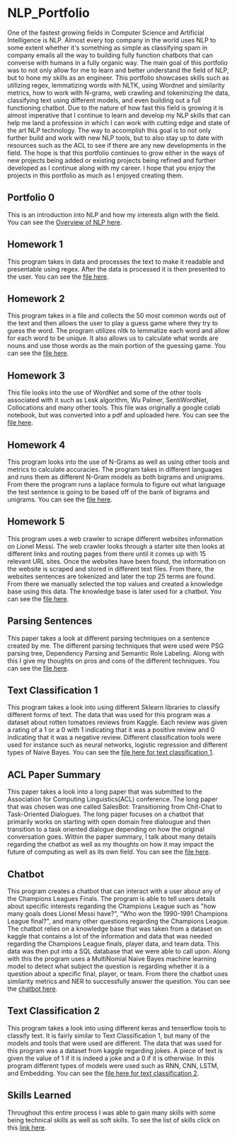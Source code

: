 # NLP_Portfolio

One of the fastest growing fields in Computer Science and Artificial Intelligence is NLP. Almost every top company in the world uses NLP to some extent whether it's something as simple as classifying spam in company emails all the way to building fully function chatbots that can converse with humans in a fully organic way. The main goal of this portfolio was to not only allow for me to learn and better understand the field of NLP, but to hone my skills as an engineer. This portfolio showcases skills such as utilizing regex, lemmatizing words with NLTK, using Wordnet and similarity metrics, how to work with N-grams, web crawling and tokeninizing the data, classifying text using different models, and even building out a full functioning chatbot. Due to the nature of how fast this field is growing it is almost imperative that I continue to learn and develop my NLP skills that can help me land a profession in which I can work with cutting edge and state of the art NLP technology. The way to accomplish this goal is to not only further build and work with new NLP tools, but to also stay up to date with resources such as the ACL to see if there are any new developments in the field. The hope is that this portfolio continues to grow either in the ways of new projects being added or existing projects being refined and further developed as I continue along with my career. I hope that you enjoy the projects in this portfolio as much as I enjoyed creating them.

## Portfolio 0

This is an introduction into NLP and how my interests align with the field. You can see the [Overview of NLP here](Overview_of_NLP.pdf).

## Homework 1

This program takes in data and processes the text to make it readable and presentable using regex. After the data is processed it is then presented to the user. You can see the [file here](https://github.com/dhruv0219/NLP_Portfolio/tree/main/Homework1).

## Homework 2

This program takes in a file and collects the 50 most common words out of the text and then allows the user to play a guess game where they try to guess the word. The program utilizes nltk to lemmatize each word and allow for each word to be unique. It also allows us to calculate what words are nouns and use those words as the main portion of the guessing game. You can see the [file here](Homework2).

## Homework 3

This file looks into the use of WordNet and some of the other tools associated with it such as Lesk algorithm, Wu Palmer, SentiWordNet, Collocations and many other tools. This file was originally a google colab notebook, but was converted into a pdf and uploaded here. You can see the [file here](Homework3_Dxt180017ipynb.pdf).

## Homework 4

This program looks into the use of N-Grams as well as using other tools and metrics to calculate accuracies. The program takes in different languages and 
runs them as different N-Gram models as both bigrams and unigrams. From there the program runs a laplace formula to figure out what language the test sentence is going to be based off of the bank of bigrams and unigrams. You can see the [file here](Homework4).

## Homework 5

This program uses a web crawler to scrape different websites information on Lionel Messi. The web crawler looks through a starter site then looks at different links and routing pages from there until it comes up with 15 relevant URL sites. Once the websites have been found, the information on the website is scraped and stored in different text files. From there, the websites sentences are tokenized and later the top 25 terms are found. From there we manually selected the top values and created a knowledge base using this data. The knowledge base is later used for a chatbot. You can see the [file here](Homework5).

## Parsing Sentences

This paper takes a look at different parsing techniques on a sentence created by me. The different parsing techniques that were used were PSG parsing tree, Dependency Parsing and Semantic Role Labeling. Along with this I give my thoughts on pros and cons of the different techniques. You can see the [file here](Parsing-Sentences.pdf).

## Text Classification 1

This program takes a look into using different Sklearn libraries to classify different forms of text. The data that was used for this program was a dataset about rotten tomatoes reviews from Kaggle. Each review was given a rating of a 1 or a 0 with 1 indicating that it was a positive review and 0 indicating that it was a negative review. Different classification tools were used for instance such as neural networks, logistic regression and different types of Naive Bayes. You can see the [file here for text classification 1](TextClassification1).

## ACL Paper Summary

This paper takes a look into a long paper that was submitted to the Association for Computing Linguistics(ACL) conference. The long paper that was chosen was one called SalesBot: Transitioning from Chit-Chat to Task-Oriented Dialogues. The long paper focuses on a chatbot that primarily works on starting with open domain free dialougue and then transition to a task oriented dialogue depending on how the original conversation goes. Within the paper summary, I talk about many details regarding the chatbot as well as my thoughts on how it may impact the future of computing as well as its own field. You can see the [file here](ACL_Paper).

## Chatbot

This program creates a chatbot that can interact with a user about any of the Champions Leagues Finals. The program is able to tell users details about specific interests regarding the Champions League such as "how many goals does Lionel Messi have?", "Who won the 1990-1991 Champions League final?", and many other questions regarding the Champions League. The chatbot relies on a knowledge base that was taken from a dataset on kaggle that contains a lot of the information and data that was needed regarding the Champions League finals, player data, and team data. This data was then put into a SQL database that we were able to call upon. Along with this the program uses a MultiNomial Naive Bayes machine learning model to detect what subject the question is regarding whether it is a question about a specific final, player, or team. From there the chatbot uses similarity metrics and NER to successfully answer the question. You can see the [chatbot here](ChatBot).

## Text Classification 2

This program takes a look into using different keras and tenserflow tools to classify text. It is fairly similar to Text Classification 1, but many of the models and tools that were used are different. The data that was used for this program was a dataset from kaggle regarding jokes. A piece of text is given the value of 1 if it is indeed a joke and a 0 if it is otherwise. In this program different types of models were used such as RNN, CNN, LSTM, and Embedding. You can see the [file here for text classification 2](TextClassification2).

## Skills Learned

Throughout this entire process I was able to gain many skills with some being technical skills as well as soft skills. To see the list of skills click on this [link here](Skills.md).
